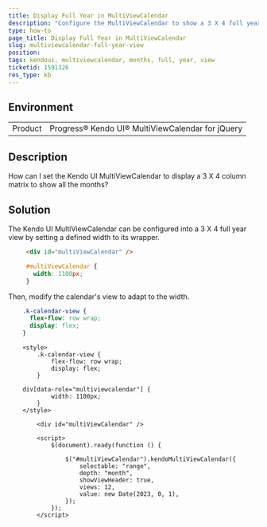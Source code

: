 ```yaml
---
title: Display Full Year in MultiViewCalendar
description: "Configure the MultiViewCalendar to show a 3 X 4 full year view"
type: how-to
page_title: Display Full Year in MultiViewCalendar
slug: multiviewcalendar-full-year-view
position:
tags: kendoui, multiviewcalendar, months, full, year, view
ticketid: 1591326
res_type: kb
---
```


## Environment

<table>
	<tbody>
		<tr>
			<td>Product</td>
			<td>Progress® Kendo UI® MultiViewCalendar for jQuery</td>
		</tr>
	</tbody>
</table>

## Description

How can I set the Kendo UI MultiViewCalendar to display a 3 X 4 column matrix to show all the months?  

## Solution

The Kendo UI MultiViewCalendar can be configured into a 3 X 4 full year view by setting a defined width to its wrapper.

```HTML
     <div id="multiViewCalendar" />
```

```CSS
     #multiViewCalendar {
       width: 1100px;
     }
```

Then, modify the calendar's view to adapt to the width.  

```CSS
    .k-calendar-view {
      flex-flow: row wrap;
      display: flex;
    }
```

```dojo
    <style>
        .k-calendar-view {
            flex-flow: row wrap;
            display: flex;
        }

	div[data-role="multiviewcalendar"] {
            width: 1100px;
        }
    </style>

        <div id="multiViewCalendar" />

        <script>
            $(document).ready(function () {

                $("#multiViewCalendar").kendoMultiViewCalendar({
                    selectable: "range",
                    depth: "month",
                    showViewHeader: true,
                    views: 12,
                    value: new Date(2023, 0, 1),
                });
            });
        </script>
```
